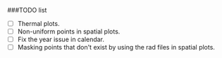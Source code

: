 ###TODO list

- [ ] Thermal plots.
- [ ] Non-uniform points in spatial plots.
- [ ] Fix the year issue in calendar.
- [ ] Masking points that don't exist by using the rad files in spatial plots.